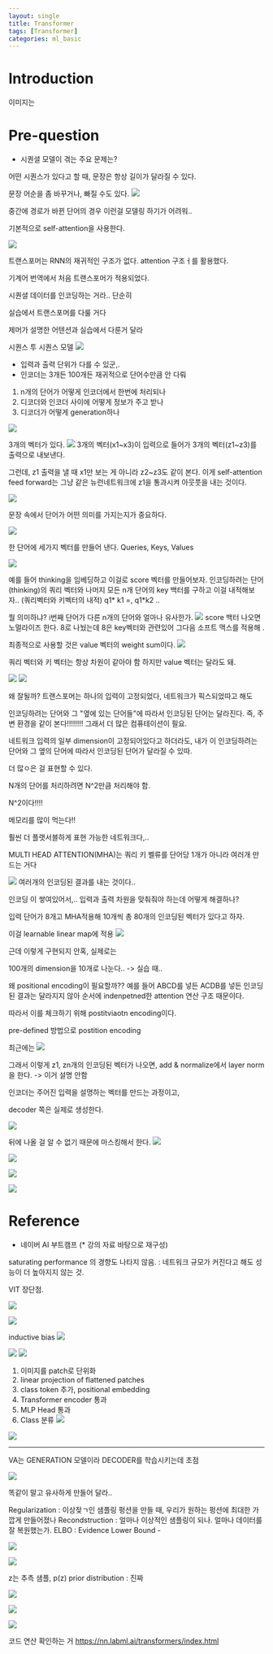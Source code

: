 ```yaml
---
layout: single
title: Transformer
tags: [Transformer]
categories: ml_basic
---
```

# Introduction
이미지는 

# Pre-question
- 시퀀셜 모델이 겪는 주요 문제는?

어떤 시퀀스가 있다고 할 때,
문장은 항상 길이가 달라질 수 있다.

문장 어순을 좀 바꾸거나, 빠질 수도 있다.
![](./../../../assets/images/(TODO)2022-10-05-Transformer_images/1664944526455.png)

중간에 경로가 바뀐 단어의 경우
이런걸 모델링 하기가 어려워..

기본적으로 self-attention을 사용한다.

![](./../../../assets/images/(TODO)2022-10-05-Transformer_images/1664944582250.png)

트랜스포머는 RNN의 재귀적인 구조가 없다.
attention 구조ㅓ를 활용했다.

기계어 번역에서 처음 트랜스포머가 적용되었다.

시퀀셜 데이터를 인코딩하는 거라..
단순히 

실습에서 트랜스포머를 다룰 거다

제머가 설명한 어텐션과 실습에서 다룬거 달라

시퀀스 투 시퀀스 모델
![](./../../../assets/images/(TODO)2022-10-05-Transformer_images/1664944805770.png)
- 입력과 출력 단위가 다를 수 있군,.
- 인코더는 3개든 100개든 재귀적으로 단어수만큼 안 다뤄

1. n개의 단어가 어떻게 인코더에서 한번에 처리되나
2. 디코더와 인코더 사이에 어떻게 정보가 주고 받나
3. 디코더가 어떻게 generation하나


![](./../../../assets/images/(TODO)2022-10-05-Transformer_images/1664945004323.png)

3개의 벡터가 있다.
![](./../../../assets/images/(TODO)2022-10-05-Transformer_images/1664945039638.png)
3개의 벡터(x1~x3)이 입력으로 들어가 3개의 벡터(z1~z3)를 출력으로 내보낸다.

그런데, z1 출력을 낼 때 x1만 보는 게 아니라 z2~z3도 같이 본다. 이게 self-attention
feed forward는 그냥 같은 뉴런네트워크에 z1을 통과시켜 아웃풋을 내는 것이다.

![](./../../../assets/images/(TODO)2022-10-05-Transformer_images/1664945161439.png)

문장 속에서 단어가 어떤 의미를 가지는지가 중요하다.    

![](./../../../assets/images/(TODO)2022-10-05-Transformer_images/1664945261680.png)

한 단어에 세가지 벡터를 만들어 낸다. Queries, Keys, Values   

![](./../../../assets/images/(TODO)2022-10-05-Transformer_images/1664945337709.png)

 예를 들어 thinking을 임베딩하고 이걸로
score 벡터를 만들어보자.
 인코딩하려는 단어(thinking)의 쿼리 벡터와
나머지 모든 n개 단어의 key 백터를 구하고 이걸 내적해보자..
 (쿼리벡터와 키벡터의 내적)
q1* k1 =, q1*k2 ..

뭘 의미하냐? i번째 단어가 다른 n개의 단어와 얼마나 유사한가.
![](./../../../assets/images/(TODO)2022-10-05-Transformer_images/1664945668160.png)
score 백터 나오면 노멀라이즈 한다. 8로 나눴는데
8은 key벡터와 관련있어
그다음 소프트 맥스를 적용해 .

최종적으로 사용할 것은 value 벡터의 weight sum이다.
![](./../../../assets/images/(TODO)2022-10-05-Transformer_images/1664945907093.png)

쿼리 벡터와 키 벡터는 항상 차원이 같아야 함
하지만 value 벡터는 달라도 돼.

![](./../../../assets/images/(TODO)2022-10-05-Transformer_images/1664946015875.png)
![](./../../../assets/images/(TODO)2022-10-05-Transformer_images/1664946085904.png)

왜 잘될까?
트랜스포머는 
하나의 입력이 고정되었다, 네트워크가 픽스되었따고 해도

인코딩하려는 단어와 그 "옆에 있는 단어들"에 따라서 인코딩된 단어는 달라진다.
즉, 주변 환경을 같이 본다!!!!!!!!
그래서 더 많은 컴퓨테이션이 필요.

네트워크 입력의 일부 dimension이 고정되어있다고 하더라도, 
내가 이 인코딩하려는 단어와 그 옆의 단어에 따라서
인코딩된 단어가 달라질 수 있따.

더 많ㅇ은 걸 표현할 수 있다.

N개의 단어를 처리하려면 N^2만큼 처리해야 함.

N^2이다!!!!

메모리를 많이 먹는다!!

훨씬 더 플랫서블하게 표현 가능한 네트워크다,..

MULTI HEAD ATTENTION(MHA)는 쿼리 키 벨류를 단어당 1개가 아니라 여러개 만드는 거다

![](./../../../assets/images/(TODO)2022-10-05-Transformer_images/1664946517297.png)
여러개의 인코딩된 결과를 내는 것이다..

인코딩 이 쌓여있어서,.. 입력과 출력 차원을 맞춰줘야 하는데 어떻게 해결하나?

입력 단어가 8개고 MHA적용해 10개씩 총 80개의 인코딩된 벡터가 있다고 하자.

이걸 learnable linear map에 적용
![](./../../../assets/images/(TODO)2022-10-05-Transformer_images/1664946613147.png)

근데 이렇게 구현되지 안혹, 실제로는

100개의 dimension을 10개로 나눈다..
-> 실습 때..

왜 positional encoding이 필요할까??
예를 들어 ABCD를 넣든 ACDB를 넣든 인코딩 된 결과는 달라지지 않아
순서에 indenpetned한 attention 연산 구조 때문이다.

따라서 이를 체크하기 위해 postitviaotn encoding이다.

pre-defined 방법으로 postition encoding

최근에는 
![](./../../../assets/images/(TODO)2022-10-05-Transformer_images/1664946783166.png)

그래서 이렇게 z1, zn개의 인코딩된 벡터가 나오면,
add & normalize에서 layer norm을 한다. -> 이거 설명 안함

인코더는 주어진 입력을 설명하는 벡터를 만드는 과정이고,

decoder 쪽은 실제로 생성한다.

![](./../../../assets/images/(TODO)2022-10-05-Transformer_images/1664947204038.png)

뒤에 나올 걸 알 수 없기 때문에 마스킹해서 한다.
![](./../../../assets/images/(TODO)2022-10-05-Transformer_images/1664947355065.png)


![](./../../../assets/images/(TODO)2022-10-05-Transformer_images/1664947510582.png)

![](./../../../assets/images/(TODO)2022-10-05-Transformer_images/1664947538177.png)


![](./../../../assets/images/(TODO)2022-10-05-Transformer_images/1664947621805.png)

# Reference
- 네이버 AI 부트캠프 (* 강의 자료 바탕으로 재구성)   


saturating performance 의 경향도 나타지 않음.
: 네트워크 규모가 커진다고 해도 성능이 더 높아지지 않는 것.

VIT 장단점.

![](./../../../assets/images/(TODO)2022-10-05-Transformer_images/1665130030157.png)


![](./../../../assets/images/(TODO)2022-10-05-Transformer_images/1665130161730.png)

inductive bias
![](./../../../assets/images/(TODO)2022-10-05-Transformer_images/1665130211599.png)



![](./../../../assets/images/(TODO)2022-10-05-Transformer_images/1665130359345.png)
![](./../../../assets/images/(TODO)2022-10-05-Transformer_images/1665130459053.png)

1. 이미지를 patch로 단위화
2. linear projection of flattened patches
3. class token 추가, positional embedding
4. Transformer encoder 통과
5. MLP  Head 통과
6. Class 분류
![](./../../../assets/images/(TODO)2022-10-05-Transformer_images/1665130667638.png)

![](./../../../assets/images/(TODO)2022-10-05-Transformer_images/1665130836730.png)

____
VA는 GENERATION 모델이라 DECODER를 학습시키는데 초점

![](./../../../assets/images/(TODO)2022-10-05-Transformer_images/1665131494243.png)


똑같이 말고 유사하게 만들어 달라..

Regularization : 이상젖ㄱ인 샘플링 펑션을 만들 때, 우리가 원하는 펑션에 최대한 가깝게 만들어졌나
Recondstruction : 얼마나 이상적인 샘플링이 되나. 얼마나 데이터를 잘 복원했는가.
ELBO : Evidence Lower Bound - 



![](./../../../assets/images/(TODO)2022-10-05-Transformer_images/1665131763250.png)


![](./../../../assets/images/(TODO)2022-10-05-Transformer_images/1665131832508.png)

z는 추측 샘플, p(z) prior distribution : 진짜 

![](./../../../assets/images/(TODO)2022-10-05-Transformer_images/1665131912699.png)

![](./../../../assets/images/(TODO)2022-10-05-Transformer_images/1665132254190.png)

![](./../../../assets/images/(TODO)2022-10-05-Transformer_images/1665132592339.png)

코드 연산 확인하는 거
https://nn.labml.ai/transformers/index.html


